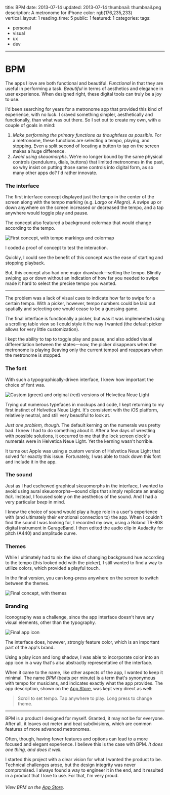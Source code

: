 title: BPM
date: 2013-07-14
updated: 2013-07-14
thumbnail: thumbnail.png
description: A metronome for iPhone
color: rgb(176,235,233)
vertical_layout: 1
reading_time: 5
public: 1
featured: 1
categories:
tags:
- personal
- visual
- ux
- dev
---

# BPM

<span class="lead-in">The apps I love</span> are both functional and beautiful. *Functional* in that they are useful in performing a task. *Beautiful* in terms of aesthetics and elegance in user experience. When designed right, these digital tools can truly be a joy to use.

I'd been searching for years for a metronome app that provided this kind of experience, with no luck. I craved something simpler, aesthetically and functionally, than what was out there. So I set out to create my own, with a couple of goals in mind:

1. *Make performing the primary functions as thoughtless as possible*. For a metronome, these functions are selecting a tempo, playing, and stopping. Even a split second of locating a button to tap on the screen makes a huge difference.
2. *Avoid using skeuomorphs*. We're no longer bound by the same physical controls (pendulums, dials, buttons) that limited metronomes in the past, so why insist on putting those same controls into digital form, as so many other apps do? I'd rather innovate.

### The interface

The first interface concept displayed just the tempo in the center of the screen along with the tempo marking (e.g. *Largo* or *Allegro*). A swipe up or down anywhere on the screen increased or decreased the tempo, and a tap anywhere would toggle play and pause.

The concept also featured a background colormap that would change according to the tempo.

<img class="default" src="v1.png" alt="First concept, with tempo markings and colormap">

I coded a proof of concept to test the interaction.

Quickly, I could see the benefit of this concept was the ease of starting and stopping playback.

But, this concept also had one major drawback—setting the tempo. Blindly swiping up or down without an indication of how far you needed to swipe made it hard to select the precise tempo you wanted.

---

<span class="lead-in">The problem</span> was a lack of visual cues to indicate how far to swipe for a certain tempo. With a picker, however, tempo numbers could be laid out spatially and selecting one would cease to be a guessing game.

The final interface is functionally a picker, but was it was implemented using a scrolling table view so I could style it the way I wanted (the default picker allows for very little customization).

I kept the ability to tap to toggle play and pause, and also added visual differentiation between the states—now, the picker disappears when the metronome is playing (leaving only the current tempo) and reappears when the metronome is stopped.

### The font

With such a typographically-driven interface, I knew how important the choice of font was.

<img class="left" src="kerning.png" alt="Custom (green) and original (red) versions of Helvetica Neue Light">

Trying out numerous typefaces in mockups and code, I kept returning to my first instinct of Helvetica Neue Light. It's consistent with the iOS platform, relatively neutral, and still very beautiful to look at.

*Just one problem, though*. The default kerning on the numerals was pretty bad. I knew I had to do something about it. After a few days of wrestling with possible solutions, it occurred to me that the lock screen clock's numerals were in Helvetica Neue Light. Yet the kerning wasn't horrible.

It turns out Apple was using a custom version of Helvetica Neue Light that solved for exactly this issue. Fortunately, I was able to track down this font and include it in the app.

### The sound

Just as I had eschewed graphical skeuomorphs in the interface, I wanted to avoid using aural skeuomorphs—sound clips that simply replicate an analog *tick*. Instead, I focused solely on the aesthetics of the sound. And I had a very particular *beep* in mind.

I knew the choice of sound would play a huge role in a user's experience with (and ultimately their emotional connection to) the app. When I couldn't find the sound I was looking for, I recorded my own, using a Roland <span class="sc">TR-808</span> digital instrument in GarageBand. I then edited the audio clip in Audacity for pitch (A440) and amplitude curve.

### Themes

While I ultimately had to nix the idea of changing background hue according to the tempo (this looked odd with the picker), I still wanted to find a way to utilize colors, which provided a playful touch.

In the final version, you can long-press anywhere on the screen to switch between the themes.

<img class="wide" src="themes.png" alt="Final concept, with themes">

### Branding

Iconography was a challenge, since the app interface doesn't have any visual elements, other than the typography.

<img class="left" src="app-icon.png" alt="Final app icon">

The interface does, however, strongly feature color, which is an important part of the app's brand.

Using a play icon and long shadow, I was able to incorporate color into an app icon in a way that's also abstractly representative of the interface.

When it came to the name, like other aspects of the app, I wanted to keep it minimal. The name *BPM* (beats per minute) is a term that's synonymous with tempo for musicians, and indicates exactly what the app provides. The app description, shown on the [App Store](https://itunes.apple.com/us/app/bpm-metronome/id668502976), was kept very direct as well:

> Scroll to set tempo. Tap anywhere to play. Long press to change theme.

---
<span class="lead-in">BPM</span> is a product I designed for myself. Granted, it may not be for every&shy;one. After all, it leaves out meter and beat subdivisions, which are common features of more advanced metronomes.

Often, though, having fewer features and options can lead to a more focused and elegant experience. I believe this is the case with BPM. *It does one thing, and does it well*.

I started this project with a clear vision for what I wanted the product to be. Technical challenges arose, but the design integrity was never compromised. I always found a way to engineer it in the end, and it resulted in a product that I love to use. For that, I'm very proud.

###### View BPM on the [App Store](https://itunes.apple.com/us/app/bpm-metronome/id668502976).
